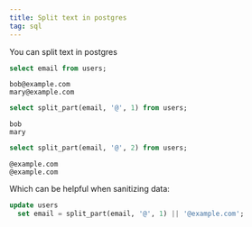 ```yaml
---
title: Split text in postgres
tag: sql
---
```


You can split text in postgres

```sql
select email from users;
```
```
bob@example.com
mary@example.com
```
```sql
select split_part(email, '@', 1) from users;
```
```
bob
mary
```
```sql
select split_part(email, '@', 2) from users;
```
```
@example.com
@example.com
```

Which can be helpful when sanitizing data:

```sql
update users
  set email = split_part(email, '@', 1) || '@example.com';
```
